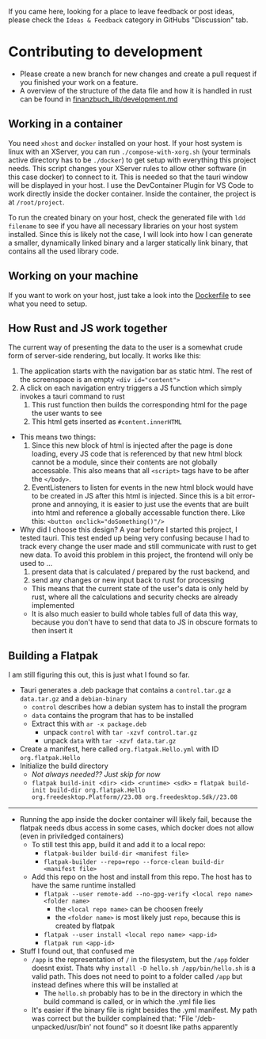 If you came here, looking for a place to leave feedback or post ideas, please check the `Ideas & Feedback` category in GitHubs "Discussion" tab.

# Contributing to development
- Please create a new branch for new changes and create a pull request if you finished your work on a feature.
- A overview of the structure of the data file and how it is handled in rust can be found in [finanzbuch_lib/development.md](finanzbuch_lib/development.md)

## Working in a container
You need `xhost` and `docker` installed on your host.
If your host system is linux with an XServer, you can run `./compose-with-xorg.sh` (your terminals active directory has to be `./docker`) to get setup with everything this project needs. This script changes your XServer rules to allow other software (in this case docker) to connect to it. This is needed so that the tauri window will be displayed in your host.
I use the DevContainer Plugin for VS Code to work directly inside the docker container. Inside the container, the project is at `/root/project`.

To run the created binary on your host, check the generated file with `ldd filename` to see if you have all necessary libraries on your host system installed. Since this is likely not the case, I will look into how I can generate a smaller, dynamically linked binary and a larger statically link binary, that contains all the used library code.

## Working on your machine
If you want to work on your host, just take a look into the [Dockerfile](./Dockerfile) to see what you need to setup.

## How Rust and JS work together
The current way of presenting the data to the user is a somewhat crude form of server-side rendering, but locally. It works like this:
1. The application starts with the navigation bar as static html. The rest of the screenspace is an empty `<div id="content">`
2. A click on each navigation entry triggers a JS function which simply invokes a tauri command to rust
   1. This rust function then builds the corresponding html for the page the user wants to see
   2. This html gets inserted as `#content.innerHTML`

- This means two things:
  1. Since this new block of html is injected after the page is done loading, every JS code that is referenced by that new html block cannot be a module, since their contents are not globally accessable. This also means that all `<script>` tags have to be after the `</body>`.
  2. EventListeners to listen for events in the new html block would have to be created in JS after this html is injected. Since this is a bit error-prone and annoying, it is easier to just use the events that are built into html and reference a globally accessable function there. Like this: `<button onclick="doSomething()"/>`
- Why did I choose this design? A year before I started this project, I tested tauri. This test ended up being very confusing because I had to track every change the user made and still communicate with rust to get new data. To avoid this problem in this project, the frontend will only be used to ...
  1. present data that is calculated / prepared by the rust backend, and 
  2. send any changes or new input back to rust for processing
  - This means that the current state of the user's data is only held by rust, where all the calculations and security checks are already implemented
  - It is also much easier to build whole tables full of data this way, because you don't have to send that data to JS in obscure formats to then insert it

## Building a Flatpak 
I am still figuring this out, this is just what I found so far.
- Tauri generates a .deb package that contains a `control.tar.gz` a `data.tar.gz` and a `debian-binary`
  - `control` describes how a debian system has to install the program
  - `data` contains the program that has to be installed
  - Extract this with `ar -x package.deb`
    - unpack `control` with `tar -xzvf control.tar.gz`
    - unpack `data` with `tar -xzvf data.tar.gz`
- Create a manifest, here called `org.flatpak.Hello.yml` with ID `org.flatpak.Hello`
- Initialize the build directory
  - *Not always needed?? Just skip for now*
  - `flatpak build-init <dir> <id> <runtime> <sdk>` = `flatpak build-init build-dir org.flatpak.Hello org.freedesktop.Platform//23.08 org.freedesktop.Sdk//23.08`

---

- Running the app inside the docker container will likely fail, because the flatpak needs dbus access in some cases, which docker does not allow (even in priviledged containers)
  - To still test this app, build it and add it to a local repo:
    - `flatpak-builder build-dir <manifest file>`
    - `flatpak-builder --repo=repo --force-clean build-dir <manifest file>`
  - Add this repo on the host and install from this repo. The host has to have the same runtime installed
    - `flatpak --user remote-add --no-gpg-verify <local repo name> <folder name>`
      - the `<local repo name>` can be choosen freely
      - the `<folder name>` is most likely just `repo`, because this is created by flatpak
    - `flatpak --user install <local repo name> <app-id>`
    - `flatpak run <app-id>`
- Stuff I found out, that confused me
  - `/app` is the representation of `/` in the filesystem, but the `/app` folder doesnt exist. Thats why `install -D hello.sh /app/bin/hello.sh` is a valid path. This does not need to point to a folder called `/app` but instead defines where this will be installed at
    - The `hello.sh` probably has to be in the directory in which the build command is called, or in which the .yml file lies
  - It's easier if the binary file is right besides the .yml manifest. My path was correct but the builder complained that: "File '/deb-unpacked/usr/bin' not found" so it doesnt like paths apparently
